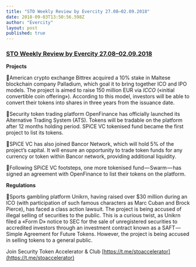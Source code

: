 ```yaml
---
title: "STO Weekly Review by Evercity 27.08–02.09.2018"
date: 2018-09-03T13:50:56.598Z
author: "Evercity"
layout: post
published: true
---
```


### [STO Weekly Review by Evercity 27.08–02.09.2018](https://medium.com/evercity-blog/sto-weekly-review-by-evercity-20-26-08-2018-9f26d094d96f?source=collection_detail----15f6543a3084-----0----------------)

**Projects**

🤝American crypto exchange Bittrex acquired a 10% stake in Maltese blockchain company Palladium, which goal it to bring together ICO and IPO models. The project is aimed to raise 150 million EUR via _ICCO_ («initial convertible coin offering»). According to this model, investors will be able to convert their tokens into shares in three years from the issuance date.

🗽Security token trading platform OpenFinance has officially launched its Alternative Trading System (ATS). Tokens will be tradable on the platform after 12 months holding period. SPiCE VC tokenised fund became the first project to list its tokens.

🚤SPiCE VC has also joined Bancor Network, which will hold 5% of the project’s capital. It will ensure an opportunity to trade token funds for any currency or token within Bancor network, providing additional liquidity.

🐝Following SPiCE VC footsteps, one more tokenised fund — Swarm — has signed an agreement with OpenFinance to list their tokens on the platform.

**Regulations**

🤕Sports gambling platform Unikrn, having raised over $30 million during an ICO (with participation of such famous characters as Marc Cuban and Brock Pierce), has faced a class action lawsuit. The project is being accused of illegal selling of securities to the public. This is a curious twist, as Unikrn filed a «Form D» notice to SEC for the sale of unregistered securities to accredited investors through an investment contract known as a SAFT — Simple Agreement for Future Tokens. However, the project is being accused in selling tokens to a general public.

Join Security Token Accelerator &amp; Club [https://t.me/stoaccelerator](https://t.me/stoaccelerator)
